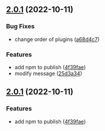 ## [2.0.1](https://github.com/eran-frontegg/semver-test/compare/2.0.0...2.0.1) (2022-10-11)


### Bug Fixes

* change order of plugins ([a68d4c7](https://github.com/eran-frontegg/semver-test/commit/a68d4c782c5d0ca624f3a56e1704acd5081bd781))


### Features

* add npm to publish ([4f39fae](https://github.com/eran-frontegg/semver-test/commit/4f39faeae02841fe79325d9a68b1af558d899b71))
* modify message ([25d3a34](https://github.com/eran-frontegg/semver-test/commit/25d3a343606b98b4fd35b5733a2f3b223594ec02))

## [2.0.1](https://github.com/eran-frontegg/semver-test/compare/2.0.0...2.0.1) (2022-10-11)


### Features

* add npm to publish ([4f39fae](https://github.com/eran-frontegg/semver-test/commit/4f39faeae02841fe79325d9a68b1af558d899b71))
